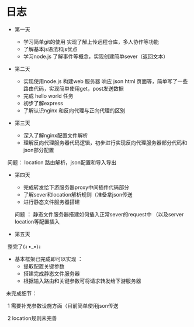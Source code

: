 # 日志

+ 第一天

  + 学习简单git的使用 实现了解上传远程仓库，多人协作等功能
  + 了解基本js语法和js优点
  + 学习node.js 了解事件等概念，实现创建简单sever（返回文本）
  
+ 第二天
  + 实现使用node.js 构建web 服务器 响应 json html 页面等，简单写了一些路由代码，实现简单使用get，post发送数据
  + 完成 hello world 任务 
  + 初步了解express
  + 了解认识nginx 和反向代理与正向代理的区别

+ 第三天
  + 深入了解nginx配置文件解析
  + 理解反向代理服务器代码逻辑，初步进行实现反向代理服务器部分代码和json部分配置



​			问题： location 路由解析，json配置和导入导出

+ 第四天

  + 完成转发给下游服务器proxy中间插件代码部分
  + 了解sever和location解析规则（准备拿json传送
  + 进行静态文件服务器搭建

  问题 ： 静态文件服务器搭建如何插入正常sever的request中 （以及server location等配置插入

  

+  第五天

  ​    整完了(ง •_•)ง

  + 基本框架已完成即可以实现 ：
    + 提取配置关键参数
    + 搭建完成静态文件服务器
    + 根据输入路由和关键参数可将请求转发给下游服务器

  未完成细节：

  ​			1 需要补充参数设施方面（目前简单使用json传送

  ​	 		2 location规则未完善

  